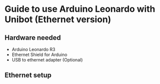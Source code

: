 # Guide to use Arduino Leonardo with Unibot (Ethernet version)

## Hardware needed
- Arduino Leonardo R3
- Ethernet Shield for Arduino
- USB to ethernet adapter (Optional)

## Ethernet setup
